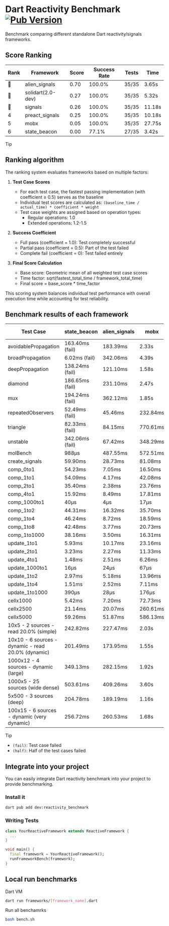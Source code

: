 # Dart Reactivity Benchmark [![Pub Version](https://img.shields.io/pub/v/reactivity_benchmark)](https://pub.dev/packages/reactivity_benchmark)

Benchmark comparing different standalone Dart reactivity/signals frameworks.

## Score Ranking

<!-- ranking start -->
| Rank | Framework | Score | Success Rate | Tests | Time |
|------|-----------|-------|--------------|-------|------|
| 🥇 | alien_signals | 0.70 | 100.0% | 35/35 | 3.65s |
| 🥈 | solidart(2.0-dev) | 0.27 | 100.0% | 35/35 | 5.32s |
| 🥉 | signals | 0.26 | 100.0% | 35/35 | 11.18s |
| 4 | preact_signals | 0.25 | 100.0% | 35/35 | 10.18s |
| 5 | mobx | 0.05 | 100.0% | 35/35 | 27.75s |
| 6 | state_beacon | 0.00 | 77.1% | 27/35 | 3.42s |

<!-- ranking end -->

> [!TIP]
> ## Ranking algorithm
>
> The ranking system evaluates frameworks based on multiple factors:
>
> 1. **Test Case Scores**
>    - For each test case, the fastest passing implementation (with coefficient ≥ 0.5) serves as the baseline
>    - Individual test scores are calculated as: `(baseline_time / actual_time) * coefficient * weight`
>    - Test case weights are assigned based on operation types:
>      - Regular operations: 1.0
>      - Extended operations: 1.2-1.5
>
> 2. **Success Coefficient**
>    - Full pass (coefficient = 1.0): Test completely successful
>    - Partial pass (coefficient = 0.5): Part of the test failed
>    - Complete fail (coefficient = 0): Test failed entirely
>
> 3. **Final Score Calculation**
>    - Base score: Geometric mean of all weighted test case scores
>    - Time factor: sqrt(fastest_total_time / framework_total_time)
>    - Final score = base_score * time_factor
>
> This scoring system balances individual test performance with overall execution time while accounting for test reliability.

## Benchmark results of each framework

<!-- test-case start -->
| Test Case | state_beacon | alien_signals | mobx | solidart(2.0-dev) | signals | preact_signals |
|---|---|---|---|---|---|---|
| avoidablePropagation | 163.40ms (fail) | 183.39ms | 2.33s | 290.02ms | 208.54ms | 197.12ms |
| broadPropagation | 6.02ms (fail) | 342.06ms | 4.39s | 522.88ms | 451.33ms | 462.79ms |
| deepPropagation | 138.24ms (fail) | 121.10ms | 1.58s | 181.42ms | 170.08ms | 176.73ms |
| diamond | 186.65ms (fail) | 231.10ms | 2.47s | 361.49ms | 281.81ms | 279.21ms |
| mux | 194.24ms (fail) | 362.12ms | 1.85s | 447.10ms | 444.91ms | 404.27ms |
| repeatedObservers | 52.49ms (fail) | 45.46ms | 232.84ms | 81.75ms | 45.27ms | 39.70ms |
| triangle | 82.33ms (fail) | 84.15ms | 770.61ms | 123.68ms | 103.42ms | 102.12ms |
| unstable | 342.06ms (fail) | 67.42ms | 348.29ms | 98.95ms | 79.29ms | 71.02ms |
| molBench | 988μs | 487.55ms | 572.51ms | 493.30ms | 486.61ms | 487.74ms |
| create_signals | 59.90ms | 28.73ms | 81.08ms | 56.91ms | 25.28ms | 5.51ms |
| comp_0to1 | 54.23ms | 7.05ms | 16.50ms | 28.04ms | 11.14ms | 17.11ms |
| comp_1to1 | 54.09ms | 4.17ms | 42.08ms | 39.73ms | 17.51ms | 14.56ms |
| comp_2to1 | 35.40ms | 2.38ms | 23.76ms | 43.24ms | 19.45ms | 19.04ms |
| comp_4to1 | 15.92ms | 8.49ms | 17.81ms | 18.29ms | 6.22ms | 9.68ms |
| comp_1000to1 | 40μs | 4μs | 17μs | 17μs | 5μs | 9μs |
| comp_1to2 | 44.31ms | 16.32ms | 35.70ms | 43.87ms | 13.33ms | 27.18ms |
| comp_1to4 | 46.24ms | 8.72ms | 18.59ms | 22.74ms | 12.53ms | 20.36ms |
| comp_1to8 | 42.48ms | 3.77ms | 20.73ms | 21.65ms | 8.48ms | 9.05ms |
| comp_1to1000 | 38.16ms | 3.50ms | 16.31ms | 16.95ms | 4.32ms | 6.69ms |
| update_1to1 | 5.93ms | 10.17ms | 23.16ms | 15.96ms | 8.98ms | 8.59ms |
| update_2to1 | 3.23ms | 2.27ms | 11.33ms | 7.83ms | 4.49ms | 4.22ms |
| update_4to1 | 1.48ms | 2.51ms | 6.26ms | 4.05ms | 2.27ms | 2.12ms |
| update_1000to1 | 16μs | 24μs | 67μs | 40μs | 22μs | 21μs |
| update_1to2 | 2.97ms | 5.18ms | 13.96ms | 8.02ms | 4.46ms | 4.61ms |
| update_1to4 | 1.51ms | 2.52ms | 7.11ms | 4.06ms | 2.27ms | 2.13ms |
| update_1to1000 | 390μs | 28μs | 176μs | 170μs | 41μs | 509μs |
| cellx1000 | 5.42ms | 7.20ms | 72.73ms | 11.99ms | 9.58ms | 9.89ms |
| cellx2500 | 21.14ms | 20.07ms | 260.61ms | 31.50ms | 31.10ms | 26.17ms |
| cellx5000 | 59.26ms | 51.87ms | 586.13ms | 69.67ms | 60.62ms | 63.05ms |
| 10x5 - 2 sources - read 20.0% (simple) | 242.82ms | 227.47ms | 2.03s | 363.56ms | 501.35ms | 442.49ms |
| 10x10 - 6 sources - dynamic - read 20.0% (dynamic) | 201.49ms | 173.95ms | 1.55s | 245.92ms | 283.56ms | 276.28ms |
| 1000x12 - 4 sources - dynamic (large) | 349.13ms | 282.15ms | 1.92s | 454.05ms | 3.76s | 3.63s |
| 1000x5 - 25 sources (wide dense) | 503.61ms | 409.26ms | 3.60s | 582.32ms | 3.42s | 2.69s |
| 5x500 - 3 sources (deep) | 204.78ms | 189.19ms | 1.16s | 252.92ms | 225.44ms | 228.07ms |
| 100x15 - 6 sources - dynamic (very dynamic) | 256.72ms | 260.53ms | 1.68s | 379.07ms | 482.72ms | 448.28ms |

<!-- test-case end -->

> [!TIP]
> - `(fail)`: Test case failed
> - `(half)`: Half of the test cases failed

## Integrate into your project

You can easily integrate Dart reactivity benchmark into your project to provide benchmarking.

### Install it

```bash
dart pub add dev:reactivity_benchmark
```

### Writing Tests

```dart
class YourReactiveFramework extends ReactiveFramework {
  ...
}

void main() {
  final framework = YourReactiveFramework();
  runFrameworkBench(framework);
}
```

## Local run benchmarks

Dart VM
```bash
dart run frameworks/[framework_name].dart
```

Run all benchamrks
```bash
bash bench.sh
```
